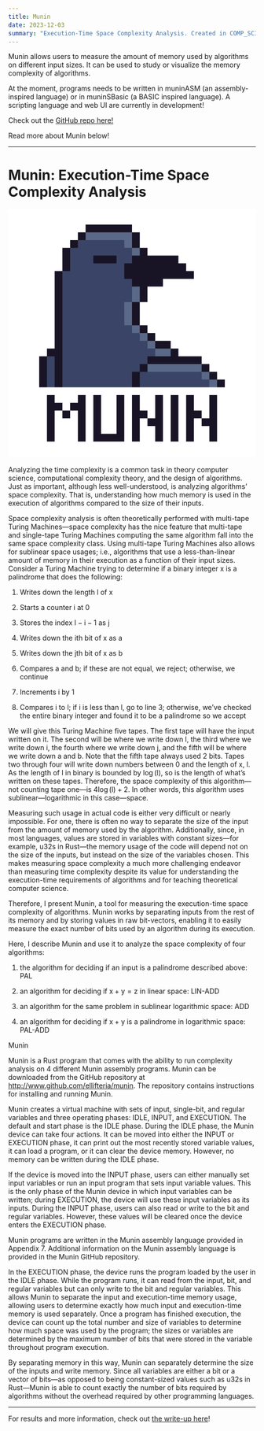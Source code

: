 ```yaml
---
title: Munin
date: 2023-12-03
summary: "Execution-Time Space Complexity Analysis. Created in COMP_SCI 335: Theory of Computation @ NU. Nov 2023–Dec 2023."
---
```


Munin allows users to measure the amount of memory used by algorithms on different input sizes.
It can be used to study or visualize the memory complexity of algorithms.

At the moment, programs needs to be written in muninASM (an assembly-inspired language) or in muninSBasic (a BASIC inspired language).
A scripting language and web UI are currently in development!

Check out the [GitHub repo here!](https://github.com/ellifteria/munin)

Read more about Munin below!

---

# Munin: Execution-Time Space Complexity Analysis

![munin logo](featured.png)

Analyzing the time complexity is a common task in theory computer science, computational complexity theory, and the design of algorithms. Just as important, although less well-understood, is analyzing algorithms’ space complexity. That is, understanding how much memory is used in the execution of algorithms compared to the size of their inputs.

Space complexity analysis is often theoretically performed with multi-tape Turing Machines—space complexity has the nice feature that multi-tape and single-tape Turing Machines computing the same algorithm fall into the same space complexity class. Using multi-tape Turing Machines also allows for sublinear space usages; i.e., algorithms that use a less-than-linear amount of memory in their execution as a function of their input sizes. Consider a Turing Machine trying to determine if a binary integer x is a palindrome that does the following:

1.  Writes down the length l of x

2.  Starts a counter i at 0

3.  Stores the index l − i − 1 as j

4.  Writes down the ith bit of x as a

5.  Writes down the jth bit of x as b

6.  Compares a and b; if these are not equal, we reject; otherwise, we continue

7.  Increments i by 1

8.  Compares i to l; if i is less than l, go to line 3; otherwise, we’ve checked the entire binary integer and found it to be a palindrome so we accept

We will give this Turing Machine five tapes. The first tape will have the input written on it. The second will be where we write down l, the third where we write down i, the fourth where we write down j, and the fifth will be where we write down a and b. Note that the fifth tape always used 2 bits. Tapes two through four will write down numbers between 0 and the length of x, l. As the length of l in binary is bounded by log (l), so is the length of what’s written on these tapes. Therefore, the space complexity of this algorithm—not counting tape one—is 4log (l) + 2. In other words, this algorithm uses sublinear—logarithmic in this case—space.

Measuring such usage in actual code is either very difficult or nearly impossible. For one, there is often no way to separate the size of the input from the amount of memory used by the algorithm. Additionally, since, in most languages, values are stored in variables with constant sizes—for example, u32s in Rust—the memory usage of the code will depend not on the size of the inputs, but instead on the size of the variables chosen. This makes measuring space complexity a much more challenging endeavor than measuring time complexity despite its value for understanding the execution-time requirements of algorithms and for teaching theoretical computer science.

Therefore, I present Munin, a tool for measuring the execution-time space complexity of algorithms. Munin works by separating inputs from the rest of its memory and by storing values in raw bit-vectors, enabling it to easily measure the exact number of bits used by an algorithm during its execution.

Here, I describe Munin and use it to analyze the space complexity of four algorithms:

1.  the algorithm for deciding if an input is a palindrome described above: PAL

2.  an algorithm for deciding if x + y = z in linear space: LIN-ADD

3.  an algorithm for the same problem in sublinear logarithmic space: ADD

4.  an algorithm for deciding if x + y is a palindrome in logarithmic space: PAL-ADD

Munin

Munin is a Rust program that comes with the ability to run complexity analysis on 4 different Munin assembly programs. Munin can be downloaded from the GitHub repository at http://www.github.com/ellifteria/munin. The repository contains instructions for installing and running Munin.

Munin creates a virtual machine with sets of input, single-bit, and regular variables and three operating phases: IDLE, INPUT, and EXECUTION. The default and start phase is the IDLE phase. During the IDLE phase, the Munin device can take four actions. It can be moved into either the INPUT or EXECUTION phase, it can print out the most recently stored variable values, it can load a program, or it can clear the device memory. However, no memory can be written during the IDLE phase.

If the device is moved into the INPUT phase, users can either manually set input variables or run an input program that sets input variable values. This is the only phase of the Munin device in which input variables can be written; during EXECUTION, the device will use these input variables as its inputs. During the INPUT phase, users can also read or write to the bit and regular variables. However, these values will be cleared once the device enters the EXECUTION phase.

Munin programs are written in the Munin assembly language provided in Appendix 7. Additional information on the Munin assembly language is provided in the Munin GitHub repository.

In the EXECUTION phase, the device runs the program loaded by the user in the IDLE phase. While the program runs, it can read from the input, bit, and regular variables but can only write to the bit and regular variables. This allows Munin to separate the input and execution-time memory usage, allowing users to determine exactly how much input and execution-time memory is used separately. Once a program has finished execution, the device can count up the total number and size of variables to determine how much space was used by the program; the sizes or variables are determined by the maximum number of bits that were stored in the variable throughout program execution.

By separating memory in this way, Munin can separately determine the size of the inputs and write memory. Since all variables are either a bit or a vector of bits—as opposed to being constant-sized values such as u32s in Rust—Munin is able to count exactly the number of bits required by algorithms without the overhead required by other programming languages.

---

For results and more information, check out [the write-up here](https://github.com/ellifteria/munin/blob/8641e4e901234eeab4e0c219fe8bafe83deacdd0/writeup/eberes-final-335.pdf)!
